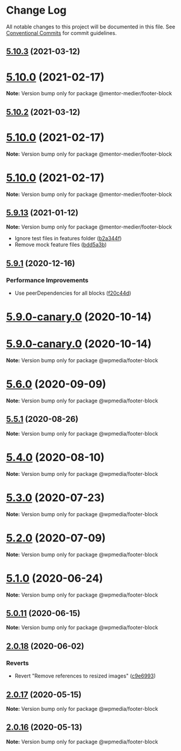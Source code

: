 # Change Log

All notable changes to this project will be documented in this file.
See [Conventional Commits](https://conventionalcommits.org) for commit guidelines.

## [5.10.3](https://github.com/mentor-medier/fusion-news-theme-blocks/compare/v5.10.1...v5.10.3) (2021-03-12)



# [5.10.0](https://github.com/mentor-medier/fusion-news-theme-blocks/compare/v5.9.15...v5.10.0) (2021-02-17)

**Note:** Version bump only for package @mentor-medier/footer-block





## [5.10.2](https://github.com/mentor-medier/fusion-news-theme-blocks/compare/v5.10.1...v5.10.2) (2021-03-12)



# [5.10.0](https://github.com/mentor-medier/fusion-news-theme-blocks/compare/v5.9.15...v5.10.0) (2021-02-17)

**Note:** Version bump only for package @mentor-medier/footer-block





# [5.10.0](https://github.com/mentor-medier/fusion-news-theme-blocks/compare/v5.9.15...v5.10.0) (2021-02-17)

**Note:** Version bump only for package @mentor-medier/footer-block





## [5.9.13](https://github.com/mentor-medier/fusion-news-theme-blocks/compare/v5.9.12...v5.9.13) (2021-01-12)

**Note:** Version bump only for package @mentor-medier/footer-block


* Ignore test files in features folder ([b2a344f](https://github.com/WPMedia/fusion-news-theme-blocks/commit/b2a344f96d92b63d25658ab70ec9ec63633fcf6f))
* Remove mock feature files ([bdd5a3b](https://github.com/WPMedia/fusion-news-theme-blocks/commit/bdd5a3bc942ac93a97623bf5c1fdd3aec264aa6f))





## [5.9.1](https://github.com/WPMedia/fusion-news-theme-blocks/compare/v5.9.0...v5.9.1) (2020-12-16)


### Performance Improvements

* Use peerDependencies for all blocks ([f20c44d](https://github.com/WPMedia/fusion-news-theme-blocks/commit/f20c44d18c9b07ce0ed0e5ff05d401eaca69a9f5))



# [5.9.0-canary.0](https://github.com/WPMedia/fusion-news-theme-blocks/compare/v5.9.0-beta.0...v5.9.0-canary.0) (2020-10-14)





# [5.9.0-canary.0](https://github.com/WPMedia/fusion-news-theme-blocks/compare/v5.9.0-beta.0...v5.9.0-canary.0) (2020-10-14)

**Note:** Version bump only for package @wpmedia/footer-block





# [5.6.0](https://github.com/WPMedia/fusion-news-theme-blocks/compare/v5.6.0-beta.0...v5.6.0) (2020-09-09)

**Note:** Version bump only for package @wpmedia/footer-block





## [5.5.1](https://github.com/WPMedia/fusion-news-theme-blocks/compare/v5.5.1-beta.0...v5.5.1) (2020-08-26)

**Note:** Version bump only for package @wpmedia/footer-block





# [5.4.0](https://github.com/WPMedia/fusion-news-theme-blocks/compare/v5.4.0-beta.0...v5.4.0) (2020-08-10)

**Note:** Version bump only for package @wpmedia/footer-block





# [5.3.0](https://github.com/WPMedia/fusion-news-theme-blocks/compare/v5.3.0-beta.0...v5.3.0) (2020-07-23)

**Note:** Version bump only for package @wpmedia/footer-block





# [5.2.0](https://github.com/WPMedia/fusion-news-theme-blocks/compare/v5.2.0-beta.0...v5.2.0) (2020-07-09)

**Note:** Version bump only for package @wpmedia/footer-block





# [5.1.0](https://github.com/WPMedia/fusion-news-theme-blocks/compare/v5.1.0-beta.0...v5.1.0) (2020-06-24)

**Note:** Version bump only for package @wpmedia/footer-block





## [5.0.11](https://github.com/WPMedia/fusion-news-theme-blocks/compare/v5.0.11-beta.0...v5.0.11) (2020-06-15)

**Note:** Version bump only for package @wpmedia/footer-block





## [2.0.18](https://github.com/WPMedia/fusion-news-theme-blocks/compare/@wpmedia/footer-block@2.0.17...@wpmedia/footer-block@2.0.18) (2020-06-02)


### Reverts

* Revert "Remove references to resized images" ([c9e6993](https://github.com/WPMedia/fusion-news-theme-blocks/commit/c9e6993c4c3facdac967fa3117ff71309beaae8d))





## [2.0.17](https://github.com/WPMedia/fusion-news-theme-blocks/compare/@wpmedia/footer-block@2.0.17-hotfix.0...@wpmedia/footer-block@2.0.17) (2020-05-15)

**Note:** Version bump only for package @wpmedia/footer-block





## [2.0.16](https://github.com/WPMedia/fusion-news-theme-blocks/compare/@wpmedia/footer-block@2.0.16-beta.0...@wpmedia/footer-block@2.0.16) (2020-05-13)

**Note:** Version bump only for package @wpmedia/footer-block
